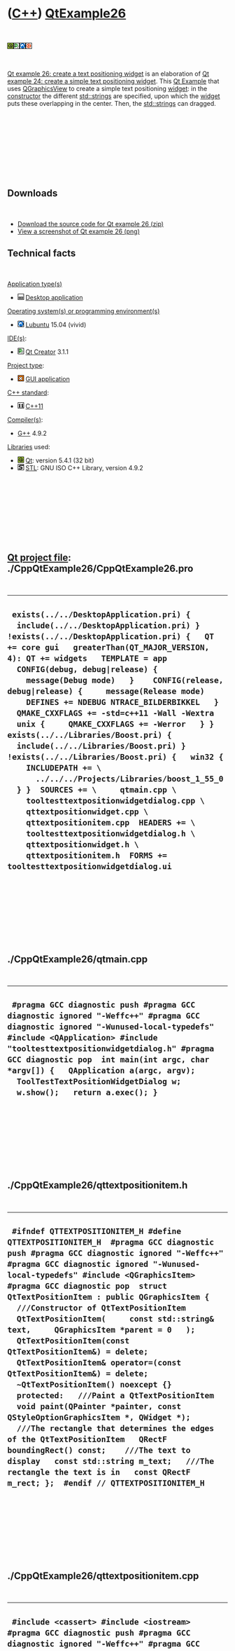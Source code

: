 
 

 

 

 

 

([C++](Cpp.md)) [QtExample26](CppQtExample26.md)
==================================================

 

![Qt](PicQt.png)![Qt
Creator](PicQtCreator.png)![Lubuntu](PicLubuntu.png)![Ubuntu](PicUbuntu.png)

 

[Qt example 26: create a text positioning widget](CppQtExample26.md) is
an elaboration of [Qt example 24: create a simple text positioning
widget](CppQtExample24.md). This [Qt Example](CppQtExample.md) that
uses [QGraphicsView](CppQGraphicsView.md) to create a simple text
positioning [widget](CppWidget.md): in the
[constructor](CppConstructor.md) the different
[std::strings](CppStdString.md) are specified, upon which the
[widget](CppWidget.md) puts these overlapping in the center. Then, the
[std::strings](CppStdString.md) can dragged.

 

 

 

 

 

Downloads
---------

 

-   [Download the source code for Qt example
    26 (zip)](CppQtExample26.zip)
-   [View a screenshot of Qt example 26 (png)](CppQtExample26.png)

Technical facts
---------------

 

[Application type(s)](CppApplication.md)

-   ![Desktop](PicDesktop.png) [Desktop
    application](CppDesktopApplication.md)

[Operating system(s) or programming environment(s)](CppOs.md)

-   ![Lubuntu](PicLubuntu.png) [Lubuntu](CppLubuntu.md) 15.04 (vivid)

[IDE(s)](CppIde.md):

-   ![Qt Creator](PicQtCreator.png) [Qt Creator](CppQtCreator.md) 3.1.1

[Project type](CppQtProjectType.md):

-   ![GUI](PicGui.png) [GUI application](CppGuiApplication.md)

[C++ standard](CppStandard.md):

-   ![C++11](PicCpp11.png) [C++11](Cpp11.md)

[Compiler(s)](CppCompiler.md):

-   [G++](CppGpp.md) 4.9.2

[Libraries](CppLibrary.md) used:

-   ![Qt](PicQt.png) [Qt](CppQt.md): version 5.4.1 (32 bit)
-   ![STL](PicStl.png) [STL](CppStl.md): GNU ISO C++ Library, version
    4.9.2

 

 

 

 

 

[Qt project file](CppQtProjectFile.md): ./CppQtExample26/CppQtExample26.pro
----------------------------------------------------------------------------

 

  -------------------------------------------------------------------------------------------------------------------------------------------------------------------------------------------------------------------------------------------------------------------------------------------------------------------------------------------------------------------------------------------------------------------------------------------------------------------------------------------------------------------------------------------------------------------------------------------------------------------------------------------------------------------------------------------------------------------------------------------------------------------------------------------------------------------------------------------------------------------------------------------------------------------------------------------------------------------------------------------
  ` exists(../../DesktopApplication.pri) {   include(../../DesktopApplication.pri) } !exists(../../DesktopApplication.pri) {   QT += core gui   greaterThan(QT_MAJOR_VERSION, 4): QT += widgets   TEMPLATE = app    CONFIG(debug, debug|release) {     message(Debug mode)   }    CONFIG(release, debug|release) {     message(Release mode)     DEFINES += NDEBUG NTRACE_BILDERBIKKEL   }    QMAKE_CXXFLAGS += -std=c++11 -Wall -Wextra    unix {     QMAKE_CXXFLAGS += -Werror   } }  exists(../../Libraries/Boost.pri) {   include(../../Libraries/Boost.pri) } !exists(../../Libraries/Boost.pri) {   win32 {     INCLUDEPATH += \       ../../../Projects/Libraries/boost_1_55_0   } }  SOURCES += \     qtmain.cpp \     tooltesttextpositionwidgetdialog.cpp \     qttextpositionwidget.cpp \     qttextpositionitem.cpp  HEADERS += \     tooltesttextpositionwidgetdialog.h \     qttextpositionwidget.h \     qttextpositionitem.h  FORMS += tooltesttextpositionwidgetdialog.ui`
  -------------------------------------------------------------------------------------------------------------------------------------------------------------------------------------------------------------------------------------------------------------------------------------------------------------------------------------------------------------------------------------------------------------------------------------------------------------------------------------------------------------------------------------------------------------------------------------------------------------------------------------------------------------------------------------------------------------------------------------------------------------------------------------------------------------------------------------------------------------------------------------------------------------------------------------------------------------------------------------------

 

 

 

 

 

./CppQtExample26/qtmain.cpp
---------------------------

 

  -----------------------------------------------------------------------------------------------------------------------------------------------------------------------------------------------------------------------------------------------------------------------------------------------------------------------------------------------------------------------------
  ` #pragma GCC diagnostic push #pragma GCC diagnostic ignored "-Weffc++" #pragma GCC diagnostic ignored "-Wunused-local-typedefs" #include <QApplication> #include "tooltesttextpositionwidgetdialog.h" #pragma GCC diagnostic pop  int main(int argc, char *argv[]) {   QApplication a(argc, argv);   ToolTestTextPositionWidgetDialog w;   w.show();   return a.exec(); }`
  -----------------------------------------------------------------------------------------------------------------------------------------------------------------------------------------------------------------------------------------------------------------------------------------------------------------------------------------------------------------------------

 

 

 

 

 

./CppQtExample26/qttextpositionitem.h
-------------------------------------

 

  -------------------------------------------------------------------------------------------------------------------------------------------------------------------------------------------------------------------------------------------------------------------------------------------------------------------------------------------------------------------------------------------------------------------------------------------------------------------------------------------------------------------------------------------------------------------------------------------------------------------------------------------------------------------------------------------------------------------------------------------------------------------------------------------------------------------------------------------------------------------------------------------------------------------------------------------------------------------------------------------
  ` #ifndef QTTEXTPOSITIONITEM_H #define QTTEXTPOSITIONITEM_H  #pragma GCC diagnostic push #pragma GCC diagnostic ignored "-Weffc++" #pragma GCC diagnostic ignored "-Wunused-local-typedefs" #include <QGraphicsItem> #pragma GCC diagnostic pop  struct QtTextPositionItem : public QGraphicsItem {   ///Constructor of QtTextPositionItem   QtTextPositionItem(     const std::string& text,     QGraphicsItem *parent = 0   );   QtTextPositionItem(const QtTextPositionItem&) = delete;   QtTextPositionItem& operator=(const QtTextPositionItem&) = delete;   ~QtTextPositionItem() noexcept {}    protected:   ///Paint a QtTextPositionItem   void paint(QPainter *painter, const QStyleOptionGraphicsItem *, QWidget *);    ///The rectangle that determines the edges of the QtTextPositionItem   QRectF boundingRect() const;    ///The text to display   const std::string m_text;   ///The rectangle the text is in   const QRectF m_rect; };  #endif // QTTEXTPOSITIONITEM_H`
  -------------------------------------------------------------------------------------------------------------------------------------------------------------------------------------------------------------------------------------------------------------------------------------------------------------------------------------------------------------------------------------------------------------------------------------------------------------------------------------------------------------------------------------------------------------------------------------------------------------------------------------------------------------------------------------------------------------------------------------------------------------------------------------------------------------------------------------------------------------------------------------------------------------------------------------------------------------------------------------------

 

 

 

 

 

./CppQtExample26/qttextpositionitem.cpp
---------------------------------------

 

  ------------------------------------------------------------------------------------------------------------------------------------------------------------------------------------------------------------------------------------------------------------------------------------------------------------------------------------------------------------------------------------------------------------------------------------------------------------------------------------------------------------------------------------------------------------------------------------------------------------------------------------------------------------------------------------------------------------------------------------------------------------------------------------------------------------------------------------------------------------------------------------------------------------------------------------------------------------------------------------------------------------------------------------------------------------------------------------------------------------------------------------------------------------------------------------------------------------------------------------------------------------------------------------------------------
  ` #include <cassert> #include <iostream>  #pragma GCC diagnostic push #pragma GCC diagnostic ignored "-Weffc++" #pragma GCC diagnostic ignored "-Wunused-local-typedefs" #include <QCursor> #include <QFont> #include <QGraphicsSceneMouseEvent> #include <QPainter> #include "qttextpositionitem.h" #pragma GCC diagnostic pop  QtTextPositionItem::QtTextPositionItem(   const std::string& text,   QGraphicsItem *parent)   : QGraphicsItem(parent),     m_text(text),     //Add a margin of 2 pixels at the edges     m_rect(       -2,       -2,       //For a pixels size of 13, the characters will be 8 pixels wide       4 + (8 * static_cast<int>(text.size())),       //For a pixels size of 13, the characters will be 13 pixels high       4 + 13)  {   this->setFlags(ItemIsMovable); }  QRectF QtTextPositionItem::boundingRect() const {   return m_rect; }  void QtTextPositionItem::paint(   QPainter *painter,   const QStyleOptionGraphicsItem * /*option*/,   QWidget * /*widget*/ ) {   QFont font;   font.setFamily("monospace");   font.setPixelSize(13);   painter->setFont(font);   painter->setBrush(QBrush(QColor(228,228,228)));   painter->drawRect(m_rect);   //Use a margin of 2 around the edges   painter->drawText(m_rect.adjusted(2,2,-2,-2),m_text.c_str()); }`
  ------------------------------------------------------------------------------------------------------------------------------------------------------------------------------------------------------------------------------------------------------------------------------------------------------------------------------------------------------------------------------------------------------------------------------------------------------------------------------------------------------------------------------------------------------------------------------------------------------------------------------------------------------------------------------------------------------------------------------------------------------------------------------------------------------------------------------------------------------------------------------------------------------------------------------------------------------------------------------------------------------------------------------------------------------------------------------------------------------------------------------------------------------------------------------------------------------------------------------------------------------------------------------------------------------

 

 

 

 

 

./CppQtExample26/qttextpositionwidget.h
---------------------------------------

 

  ----------------------------------------------------------------------------------------------------------------------------------------------------------------------------------------------------------------------------------------------------------------------------------------------------------------------------------------------------------------------------------------------------------------
  ` #ifndef QTTEXTPOSITIONWIDGET_H #define QTTEXTPOSITIONWIDGET_H  #pragma GCC diagnostic push #pragma GCC diagnostic ignored "-Weffc++" #pragma GCC diagnostic ignored "-Wunused-local-typedefs" #include <QGraphicsView> #pragma GCC diagnostic pop  struct QtTextPositionWidget : public QGraphicsView {   QtTextPositionWidget(const std::vector<std::string>& items); };  #endif // QTTEXTPOSITIONWIDGET_H`
  ----------------------------------------------------------------------------------------------------------------------------------------------------------------------------------------------------------------------------------------------------------------------------------------------------------------------------------------------------------------------------------------------------------------

 

 

 

 

 

./CppQtExample26/qttextpositionwidget.cpp
-----------------------------------------

 

  --------------------------------------------------------------------------------------------------------------------------------------------------------------------------------------------------------------------------------------------------------------------------------------------------------------------------------------------------------------------------------------------------------------------------------------------------------------------------------------------------------------------------------------------------------------------------------------------------------------------------------------------------------------------------------------------------------------------------------------------------------------------------------------------------------------------------------------------------------------------------
  ` #include <cassert>  #pragma GCC diagnostic push #pragma GCC diagnostic ignored "-Weffc++" #pragma GCC diagnostic ignored "-Wunused-local-typedefs" #include <QGraphicsScene> #include <QGraphicsPixmapItem> #include "qttextpositionitem.h" #include "qttextpositionwidget.h" #pragma GCC diagnostic pop  QtTextPositionWidget::QtTextPositionWidget(const std::vector<std::string>& items) {   QGraphicsScene * const scene = new QGraphicsScene(this);   this->setScene(scene);    std::for_each(items.begin(),items.end(),     [this,scene](const std::string& s)     {       QtTextPositionItem * item = new QtTextPositionItem(s);       //Scatter those items around a bit       item->setPos(         (this->width()  / 2.0) - 64 + (std::rand() % 128),         (this->height() / 2.0) - 64 + (std::rand() % 128));        scene->addItem(item);     }   ); }`
  --------------------------------------------------------------------------------------------------------------------------------------------------------------------------------------------------------------------------------------------------------------------------------------------------------------------------------------------------------------------------------------------------------------------------------------------------------------------------------------------------------------------------------------------------------------------------------------------------------------------------------------------------------------------------------------------------------------------------------------------------------------------------------------------------------------------------------------------------------------------------

 

 

 

 

 

./CppQtExample26/tooltesttextpositionwidgetdialog.h
---------------------------------------------------

 

  -----------------------------------------------------------------------------------------------------------------------------------------------------------------------------------------------------------------------------------------------------------------------------------------------------------------------------------------------------------------------------------------------------------------------------------------------------------------------------------------------------------------------------------------------------------------------------------------------------------------------------------------
  ` #ifndef TOOLTESTTEXTPOSITIONWIDGETDIALOG_H #define TOOLTESTTEXTPOSITIONWIDGETDIALOG_H  #pragma GCC diagnostic push #pragma GCC diagnostic ignored "-Weffc++" #pragma GCC diagnostic ignored "-Wunused-local-typedefs" #include <QDialog> #pragma GCC diagnostic pop  namespace Ui { class ToolTestTextPositionWidgetDialog; }  class ToolTestTextPositionWidgetDialog : public QDialog {   Q_OBJECT      public:   explicit ToolTestTextPositionWidgetDialog(QWidget *parent = 0);   ~ToolTestTextPositionWidgetDialog();      private:   Ui::ToolTestTextPositionWidgetDialog *ui; };  #endif // TOOLTESTTEXTPOSITIONWIDGETDIALOG_H`
  -----------------------------------------------------------------------------------------------------------------------------------------------------------------------------------------------------------------------------------------------------------------------------------------------------------------------------------------------------------------------------------------------------------------------------------------------------------------------------------------------------------------------------------------------------------------------------------------------------------------------------------------

 

 

 

 

 

./CppQtExample26/tooltesttextpositionwidgetdialog.cpp
-----------------------------------------------------

 

  -------------------------------------------------------------------------------------------------------------------------------------------------------------------------------------------------------------------------------------------------------------------------------------------------------------------------------------------------------------------------------------------------------------------------------------------------------------------------------------------------------------------------------------------------------------------------------------------------------------------------------------------------------------------------------------------------------------------------------------------------------------
  ` #pragma GCC diagnostic push #pragma GCC diagnostic ignored "-Weffc++" #pragma GCC diagnostic ignored "-Wunused-local-typedefs" #include "qttextpositionwidget.h" #include "tooltesttextpositionwidgetdialog.h" #include "ui_tooltesttextpositionwidgetdialog.h" #pragma GCC diagnostic pop  ToolTestTextPositionWidgetDialog::ToolTestTextPositionWidgetDialog(QWidget *parent) :     QDialog(parent),     ui(new Ui::ToolTestTextPositionWidgetDialog) {   ui->setupUi(this);   ui->layout->addWidget(     new QtTextPositionWidget(       {        "Alpha",        "Beta",        "Gamma",        "Delta",        "Epsilon",        "Eta"       }     )   ); }  ToolTestTextPositionWidgetDialog::~ToolTestTextPositionWidgetDialog() {   delete ui; }`
  -------------------------------------------------------------------------------------------------------------------------------------------------------------------------------------------------------------------------------------------------------------------------------------------------------------------------------------------------------------------------------------------------------------------------------------------------------------------------------------------------------------------------------------------------------------------------------------------------------------------------------------------------------------------------------------------------------------------------------------------------------------

 

 

 

 

 

 

